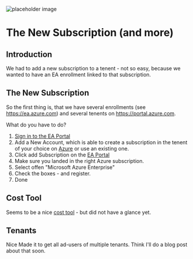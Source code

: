 
![placeholder image](https://images-cdn.fantasyflightgames.com/filer_public/73/c9/73c90343-79c8-4ba5-959e-ecfedca8f4ae/jme01_slider_anc.png)

# The New Subscription (and more)

## Introduction

We had to add a new subscription to a tenent - not so easy, because we wanted to have an EA enrollment linked to that subscription.

## The New Subscription

So the first thing is, that we have several enrollments (see https://ea.azure.com) and several tenents on https://portal.azure.com.

What do you have to do?

1. [Sign in to the EA Portal](https://ea.azure.com)
2. Add a New Account, which is able to create a subscription in the tenent of your choice on [Azure](portal.azure.com) or use an existing one.
3. Click add Subscription on the [EA Portal](https://eq.azure.com)
4. Make sure you landed in the right Azure subscription.
5. Select offen "Microsoft Azure Enterprise"
6. Check the boxes - and register.
7. Done

## Cost Tool

Seems to be a nice [cost tool](https://github.com/Azure/SAP-on-Azure-Scripts-and-Utilities/tree/master/Costmanagement-Dashboard) - but did not have a glance yet.

## Tenants

Nice Made it to get all ad-users of multiple tenants. Think I'll do a blog post about that soon.